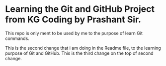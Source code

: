 # Learning the Git and GitHub Project from KG Coding by Prashant Sir.
This repo is only ment to be used by me to the purpose of learn Git commands.

This is the second change that i am doing in the Readme file, to the learning purpose of Git and GitHub.
This is the third change on the top of second change.
